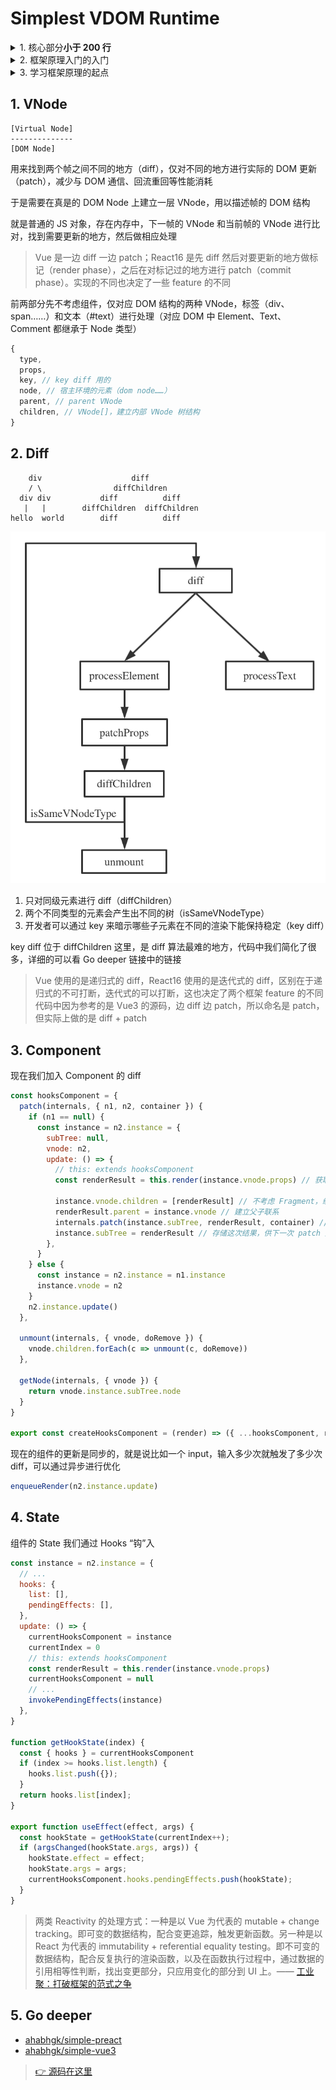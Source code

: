 <!-- markdownlint-disable MD033 -->
# Simplest VDOM Runtime

<details>
<summary>1. 核心部分<strong>小于 200 行</strong></summary>

去掉 key diff 后真的很简单
</details>

<details>
<summary>2. 框架原理入门的入门</summary>

Go deeper 部分就是框架原理入门
</details>

<details>
<summary>3. 学习框架原理的起点</summary>

Go deeper 链接中的链接中的链接……
</details>

## 1. VNode

```text
[Virtual Node]
--------------
[DOM Node]
```

用来找到两个帧之间不同的地方（diff），仅对不同的地方进行实际的 DOM 更新（patch），减少与 DOM 通信、回流重回等性能消耗

于是需要在真是的 DOM Node 上建立一层 VNode，用以描述帧的 DOM 结构

就是普通的 JS 对象，存在内存中，下一帧的 VNode 和当前帧的 VNode 进行比对，找到需要更新的地方，然后做相应处理

> Vue 是一边 diff 一边 patch；React16 是先 diff 然后对要更新的地方做标记（render phase），之后在对标记过的地方进行 patch（commit phase）。实现的不同也决定了一些 feature 的不同

前两部分先不考虑组件，仅对应 DOM 结构的两种 VNode，标签（div、span……）和文本（#text）进行处理（对应 DOM 中 Element、Text、Comment 都继承于 Node 类型）

```js
{
  type,
  props,
  key, // key diff 用的
  node, // 宿主环境的元素（dom node……）
  parent, // parent VNode
  children, // VNode[]，建立内部 VNode 树结构
}
```

## 2. Diff

```text
    div                    diff
    / \                diffChildren
  div div           diff          diff
   |   |        diffChildren  diffChildren
hello  world        diff          diff
```

![diff](./docs/diff.png)

1. 只对同级元素进行 diff（diffChildren）
2. 两个不同类型的元素会产生出不同的树（isSameVNodeType）
3. 开发者可以通过 key 来暗示哪些子元素在不同的渲染下能保持稳定（key diff）

key diff 位于 diffChildren 这里，是 diff 算法最难的地方，代码中我们简化了很多，详细的可以看 Go deeper 链接中的链接

> Vue 使用的是递归式的 diff，React16 使用的是迭代式的 diff，区别在于递归式的不可打断，迭代式的可以打断，这也决定了两个框架 feature 的不同
> 代码中因为参考的是 Vue3 的源码，边 diff 边 patch，所以命名是 patch，但实际上做的是 diff + patch

## 3. Component

现在我们加入 Component 的 diff

```js {7-15}
const hooksComponent = {
  patch(internals, { n1, n2, container }) {
    if (n1 == null) {
      const instance = n2.instance = {
        subTree: null,
        vnode: n2,
        update: () => {
          // this: extends hooksComponent
          const renderResult = this.render(instance.vnode.props) // 获取 render 的结果

          instance.vnode.children = [renderResult] // 不考虑 Fragment，组件的子节点只有一个
          renderResult.parent = instance.vnode // 建立父子联系
          internals.patch(instance.subTree, renderResult, container) // 跟上一次结果进行 diff
          instance.subTree = renderResult // 存储这次结果，供下一次 patch 用
        },
      }
    } else {
      const instance = n2.instance = n1.instance
      instance.vnode = n2
    }
    n2.instance.update()
  },

  unmount(internals, { vnode, doRemove }) {
    vnode.children.forEach(c => unmount(c, doRemove))
  },

  getNode(internals, { vnode }) {
    return vnode.instance.subTree.node
  }
}

export const createHooksComponent = (render) => ({ ...hooksComponent, render }) // “继承“ patch、unmount 等方法
```

现在的组件的更新是同步的，就是说比如一个 input，输入多少次就触发了多少次 diff，可以通过异步进行优化

```js
enqueueRender(n2.instance.update)
```

## 4. State

组件的 State 我们通过 Hooks “钩”入

```js
const instance = n2.instance = {
  // ...
  hooks: {
    list: [],
    pendingEffects: [],
  },
  update: () => {
    currentHooksComponent = instance
    currentIndex = 0
    // this: extends hooksComponent
    const renderResult = this.render(instance.vnode.props)
    currentHooksComponent = null
    // ...
    invokePendingEffects(instance)
  },
}

function getHookState(index) {
  const { hooks } = currentHooksComponent
  if (index >= hooks.list.length) {
    hooks.list.push({});
  }
  return hooks.list[index];
}

export function useEffect(effect, args) {
  const hookState = getHookState(currentIndex++);
  if (argsChanged(hookState.args, args)) {
    hookState.effect = effect;
    hookState.args = args;
    currentHooksComponent.hooks.pendingEffects.push(hookState);
  }
}
```

> 两类 Reactivity 的处理方式：一种是以 Vue 为代表的 mutable + change tracking。即可变的数据结构，配合变更追踪，触发更新函数。另一种是以 React 为代表的 immutability + referential equality testing。即不可变的数据结构，配合反复执行的渲染函数，以及在函数执行过程中，通过数据的引用相等性判断，找出变更部分，只应用变化的部分到 UI 上。—— [工业聚：打破框架的范式之争](https://zhuanlan.zhihu.com/p/82958907)

## 5. Go deeper

- [ahabhgk/simple-preact](https://github.com/ahabhgk/simple-preact)
- [ahabhgk/simple-vue3](https://github.com/ahabhgk/simple-vue3)

> [👉 源码在这里](https://github.com/ahabhgk/simplest-vdom-runtime)

